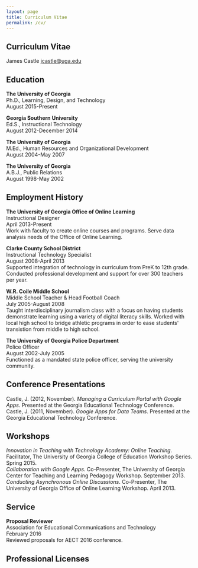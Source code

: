 ```yaml
---
layout: page
title: Curriculum Vitae
permalink: /cv/
---
```


## Curriculum Vitae

James Castle 
jcastle@uga.edu

## Education

**The University of Georgia**  
Ph.D., Learning, Design, and Technology  
August 2015-Present

**Georgia Southern University**  
Ed.S., Instructional Technology  
August 2012-December 2014

**The University of Georgia**  
M.Ed., Human Resources and Organizational Development  
August 2004-May 2007

**The University of Georgia**  
A.B.J., Public Relations  
August 1998-May 2002

## Employment History

**The University of Georgia Office of Online Learning**  
Instructional Designer  
April 2013-Present  
Work with faculty to create online courses and programs. Serve data analysis needs of the Office of Online Learning.

**Clarke County School District**  
Instructional Technology Specialist  
August 2008-April 2013  
Supported integration of technology in curriculum from PreK to 12th grade. Conducted professional development and support for over 300 teachers per year.

**W.R. Coile Middle School**  
Middle School Teacher & Head Football Coach  
July 2005-August 2008  
Taught interdisciplinary journalism class with a focus on having students demonstrate learning using a variety of digital literacy skills. Worked with local high school to bridge athletic programs in order to ease students' transistion from middle to high school.

**The University of Georgia Police Department**  
Police Officer  
August 2002-July 2005  
Functioned as a mandated state police officer, serving the university community.

## Conference Presentations

Castle, J. (2012, November). *Managing a Curriculum Portal with Google Apps*. Presented at the Georgia Educational Technology Conference.  
Castle, J. (2011, November). *Google Apps for Data Teams*. Presented at the Georgia Educational Technology Conference.

## Workshops
*Innovation in Teaching with Technology Academy: Online Teaching*. Facilitator, The University of Georgia College of Education Workshop Series. Spring 2015.  
*Collaboration with Google Apps*. Co-Presenter, The University of Georgia Center for Teaching and Learning Pedagogy Workshop. September 2013.  
*Conducting Asynchronous Online Discussions*. Co-Presenter, The University of Georgia Office of Online Learning Workshop. April 2013.

## Service

**Proposal Reviewer**  
Association for Educational Communications and Technology  
February 2016  
Reviewed proposals for AECT 2016 conference.

## Professional Licenses
